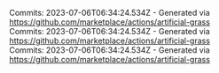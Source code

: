 Commits: 2023-07-06T06:34:24.534Z - Generated via https://github.com/marketplace/actions/artificial-grass
<br>
Commits: 2023-07-06T06:34:24.534Z - Generated via https://github.com/marketplace/actions/artificial-grass
<br>
Commits: 2023-07-06T06:34:24.534Z - Generated via https://github.com/marketplace/actions/artificial-grass
<br>
